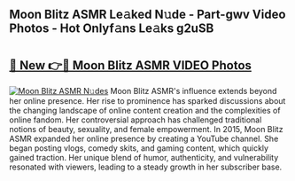 ## Moon Blitz ASMR Le𝚊ked N𝚞de - Part-gwv Video Photos - Hot Onlyf𝚊ns Le𝚊ks g2uSB

# <h2><a href="http://ac29154.deff.icu/?id=Moon+Blitz+ASMR">🔗 New 👉🔴 Moon Blitz ASMR VIDEO Photos</a></h2>

[![Moon Blitz ASMR N𝚞des](https://i.imgur.com/rIISA9y.gif)](http://ac29154.deff.icu/?id=Moon+Blitz+ASMR)
Moon Blitz ASMR's influence extends beyond her online presence. Her rise to prominence has sparked discussions about the changing landscape of online content creation and the complexities of online fandom. Her controversial approach has challenged traditional notions of beauty, sexuality, and female empowerment. In 2015, Moon Blitz ASMR expanded her online presence by creating a YouTube channel. She began posting vlogs, comedy skits, and gaming content, which quickly gained traction. Her unique blend of humor, authenticity, and vulnerability resonated with viewers, leading to a steady growth in her subscriber base.
